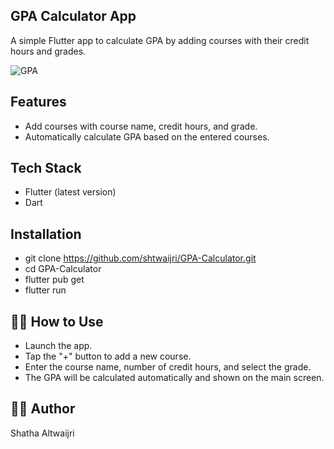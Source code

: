 ## GPA Calculator App
A simple Flutter app to calculate GPA by adding courses with their credit hours and grades.

![GPA](https://github.com/user-attachments/assets/9e464d37-35b1-46cf-a0e4-a1b3e1f4a2f8)

## Features
- Add courses with course name, credit hours, and grade.
- Automatically calculate GPA based on the entered courses.


## Tech Stack
- Flutter (latest version)  
- Dart


## Installation
- git clone https://github.com/shtwaijri/GPA-Calculator.git
- cd GPA-Calculator
- flutter pub get
- flutter run


##   🧑‍💻 How to Use
- Launch the app.
- Tap the "+" button to add a new course.
- Enter the course name, number of credit hours, and select the grade.
- The GPA will be calculated automatically and shown on the main screen.


## 👩‍💻 Author
Shatha Altwaijri
